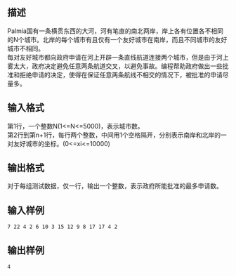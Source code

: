 ## 描述

Palmia国有一条横贯东西的大河，河有笔直的南北两岸，岸上各有位置各不相同的N个城市。北岸的每个城市有且仅有一个友好城市在南岸，而且不同城市的友好城市不相同。<br /> 每对友好城市都向政府申请在河上开辟一条直线航道连接两个城市，但是由于河上雾太大，政府决定避免任意两条航道交叉，以避免事故。编程帮助政府做出一些批准和拒绝申请的决定，使得在保证任意两条航线不相交的情况下，被批准的申请尽量多。<br />

## 输入格式

第1行，一个整数N(1<=N<=5000)，表示城市数。<br /> 第2行到第n+1行，每行两个整数，中间用1个空格隔开，分别表示南岸和北岸的一对友好城市的坐标。(0<=xi<=10000)<br />

## 输出格式

对于每组测试数据，仅一行，输出一个整数，表示政府所能批准的最多申请数。<br />

## 输入样例

```plaintext
7 22 4 2 6 10 3 15 12 9 8 17 17 4 2
```

## 输出样例

```plaintext
4
```



 



 

